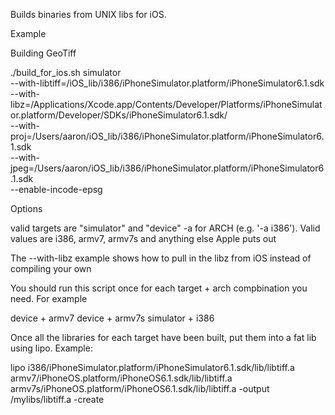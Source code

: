Builds binaries from UNIX libs for iOS.

Example 

Building GeoTiff

./build_for_ios.sh simulator \
--with-libtiff=/iOS_lib/i386/iPhoneSimulator.platform/iPhoneSimulator6.1.sdk \
--with-libz=/Applications/Xcode.app/Contents/Developer/Platforms/iPhoneSimulator.platform/Developer/SDKs/iPhoneSimulator6.1.sdk/ \
--with-proj=/Users/aaron/iOS_lib/i386/iPhoneSimulator.platform/iPhoneSimulator6.1.sdk \
--with-jpeg=/Users/aaron/iOS_lib/i386/iPhoneSimulator.platform/iPhoneSimulator6.1.sdk \
--enable-incode-epsg

Options

valid targets are "simulator" and "device"
-a for ARCH (e.g. '-a i386'). Valid values are i386, armv7, armv7s and anything else Apple puts out

The --with-libz example shows how to pull in the libz from iOS instead of compiling your own

You should run this script once for each target + arch compbination you need. For example

device + armv7
device + armv7s
simulator + i386

Once all the libraries for each target have been built, put them into a fat lib using lipo. Example:

lipo i386/iPhoneSimulator.platform/iPhoneSimulator6.1.sdk/lib/libtiff.a armv7/iPhoneOS.platform/iPhoneOS6.1.sdk/lib/libtiff.a armv7s/iPhoneOS.platform/iPhoneOS6.1.sdk/lib/libtiff.a -output /mylibs/libtiff.a -create
